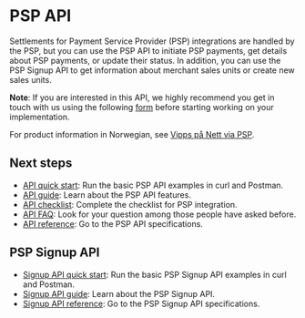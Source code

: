 <!-- START_METADATA
---
title: Introduction to the PSP API
sidebar_label: Introduction
sidebar_position: 1
hide_table_of_contents: true
description: use the PSP API to initiate PSP payments, get details about PSP payments, or update their status.
pagination_next: null
pagination_prev: null
---
END_METADATA -->

# PSP API

Settlements for Payment Service Provider (PSP) integrations are handled by the PSP, but you can use the PSP API to initiate PSP payments, get details about PSP payments, or update their status.
In addition, you can use the PSP Signup API to get information about merchant sales units or create new sales units.

**Note**: If you are interested in this API, we highly recommend you get in touch with us using the following [form](https://www.vipps.no/developer/bli-partner/psp-partner/) before starting working on your implementation.

For product information in Norwegian, see
[Vipps på Nett via PSP](https://vipps.no/produkter-og-tjenester/bedrift/ta-betalt-paa-nett/ta-betalt-paa-nett/#kom-i-gang-med-vipps-pa-nett-category-2).

## Next steps

* [API quick start](vipps-psp-api-quick-start.md): Run the basic PSP API examples in curl and Postman.
* [API guide](vipps-psp-api.md): Learn about the PSP API features.
* [API checklist](vipps-psp-api-checklist.md): Complete the checklist for PSP integration.
* [API FAQ](vipps-psp-api-faq.md): Look for your question among those people have asked before.
* [API reference](https://developer.vippsmobilepay.com/api/psp): Go to the PSP API specifications.

## PSP Signup API

* [Signup API quick start](vipps-psp-signup-api-quick-start.md):  Run the basic PSP Signup API examples in curl and Postman.
* [Signup API guide](vipps-psp-signup-api.md): Learn about the PSP Signup API.
* [Signup API reference](https://developer.vippsmobilepay.com/api/psp-signup): Go to the PSP Signup API specifications.
